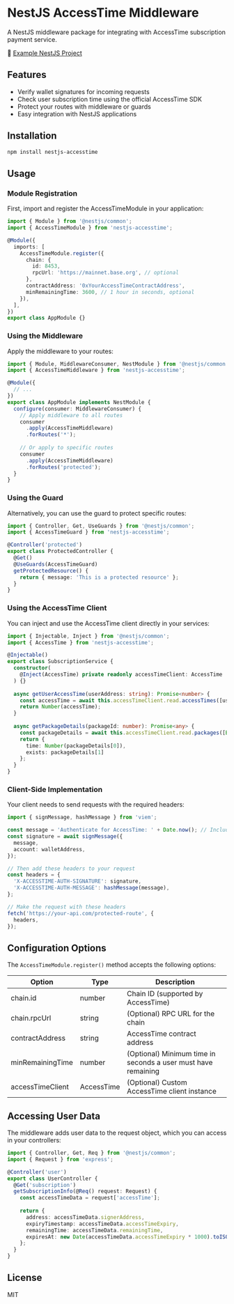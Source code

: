 # NestJS AccessTime Middleware

A NestJS middleware package for integrating with AccessTime subscription payment service.

🔗 [Example NestJS Project](https://github.com/accesstimeio/nestjs-example-project)

## Features

- Verify wallet signatures for incoming requests
- Check user subscription time using the official AccessTime SDK
- Protect your routes with middleware or guards
- Easy integration with NestJS applications

## Installation

```bash
npm install nestjs-accesstime
```

## Usage

### Module Registration

First, import and register the AccessTimeModule in your application:

```typescript
import { Module } from '@nestjs/common';
import { AccessTimeModule } from 'nestjs-accesstime';

@Module({
  imports: [
    AccessTimeModule.register({
      chain: {
        id: 8453,
        rpcUrl: 'https://mainnet.base.org', // optional
      },
      contractAddress: '0xYourAccessTimeContractAddress',
      minRemainingTime: 3600, // 1 hour in seconds, optional
    }),
  ],
})
export class AppModule {}
```

### Using the Middleware

Apply the middleware to your routes:

```typescript
import { Module, MiddlewareConsumer, NestModule } from '@nestjs/common';
import { AccessTimeMiddleware } from 'nestjs-accesstime';

@Module({
  // ...
})
export class AppModule implements NestModule {
  configure(consumer: MiddlewareConsumer) {
    // Apply middleware to all routes
    consumer
      .apply(AccessTimeMiddleware)
      .forRoutes('*');
    
    // Or apply to specific routes
    consumer
      .apply(AccessTimeMiddleware)
      .forRoutes('protected');
  }
}
```

### Using the Guard

Alternatively, you can use the guard to protect specific routes:

```typescript
import { Controller, Get, UseGuards } from '@nestjs/common';
import { AccessTimeGuard } from 'nestjs-accesstime';

@Controller('protected')
export class ProtectedController {
  @Get()
  @UseGuards(AccessTimeGuard)
  getProtectedResource() {
    return { message: 'This is a protected resource' };
  }
}
```

### Using the AccessTime Client

You can inject and use the AccessTime client directly in your services:

```typescript
import { Injectable, Inject } from '@nestjs/common';
import { AccessTime } from 'nestjs-accesstime';

@Injectable()
export class SubscriptionService {
  constructor(
    @Inject(AccessTime) private readonly accessTimeClient: AccessTime
  ) {}
  
  async getUserAccessTime(userAddress: string): Promise<number> {
    const accessTime = await this.accessTimeClient.read.accessTimes([userAddress]);
    return Number(accessTime);
  }
  
  async getPackageDetails(packageId: number): Promise<any> {
    const packageDetails = await this.accessTimeClient.read.packages([BigInt(packageId)]);
    return {
      time: Number(packageDetails[0]),
      exists: packageDetails[1]
    };
  }
}
```

### Client-Side Implementation

Your client needs to send requests with the required headers:

```typescript
import { signMessage, hashMessage } from 'viem';

const message = 'Authenticate for AccessTime: ' + Date.now(); // Include timestamp to prevent replay attacks
const signature = await signMessage({
  message,
  account: walletAddress,
});

// Then add these headers to your request
const headers = {
  'X-ACCESSTIME-AUTH-SIGNATURE': signature,
  'X-ACCESSTIME-AUTH-MESSAGE': hashMessage(message),
};

// Make the request with these headers
fetch('https://your-api.com/protected-route', {
  headers,
});
```

## Configuration Options

The `AccessTimeModule.register()` method accepts the following options:

| Option | Type | Description |
|--------|------|-------------|
| chain.id | number | Chain ID (supported by AccessTime) |
| chain.rpcUrl | string | (Optional) RPC URL for the chain |
| contractAddress | string | AccessTime contract address |
| minRemainingTime | number | (Optional) Minimum time in seconds a user must have remaining |
| accessTimeClient | AccessTime | (Optional) Custom AccessTime client instance |

## Accessing User Data

The middleware adds user data to the request object, which you can access in your controllers:

```typescript
import { Controller, Get, Req } from '@nestjs/common';
import { Request } from 'express';

@Controller('user')
export class UserController {
  @Get('subscription')
  getSubscriptionInfo(@Req() request: Request) {
    const accessTimeData = request['accessTime'];
    
    return {
      address: accessTimeData.signerAddress,
      expiryTimestamp: accessTimeData.accessTimeExpiry,
      remainingTime: accessTimeData.remainingTime,
      expiresAt: new Date(accessTimeData.accessTimeExpiry * 1000).toISOString(),
    };
  }
}
```

## License

MIT
